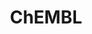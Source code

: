 ---
bigquery: https://console.cloud.google.com/bigquery?p=patents-public-data&d=ebi_chembl&page=dataset
citation: '"The ChEMBL database in 2017." Anna Gaulton, Anne Hersey, Michał Nowotka,
  A Patrícia Bento, Jon Chambers, David Mendez, Prudence Mutowo, Francis Atkinson,
  Louisa J Bellis, Elena Cibrián-Uhalte, Mark Davies, Nathan Dedman, Anneli Karlsson,
  María Paula Magariños, John P Overington, George Papadatos, Ines Smit, Andrew R
  Leach Nucleic acids Research (2017) 45 (Database Issue), D945-D954'
contributors: European Bioinformatics Institute
cost: None
description: ChEMBL Data is a manually curated database of small molecules used in
  drug discovery, including information about existing patented drugs.
documentation: 'schema: https://www.ebi.ac.uk/chembl/db_schema


  '
last_edit: Mon, 04 Apr 2022 19:07:30 GMT
location: https://console.cloud.google.com/marketplace/product/google_patents_public_datasets/chembl
maintained_by: EMBL-EBI, an outstation of European Molecular Biology Laboratory
related_publications: '

  ChEMBL: towards direct deposition of bioassay data.


  Mendez D, Gaulton A, Bento AP, Chambers J, De Veij M, Félix E, Magariños MP, Mosquera
  JF, Mutowo P, Nowotka M, Gordillo-Marañón M, Hunter F, Junco L, Mugumbate G, Rodriguez-Lopez
  M, Atkinson F, Bosc N, Radoux CJ, Segura-Cabrera A, Hersey A, Leach AR.


  — Nucleic Acids Res. 2019; 47(D1):D930-D940. doi: 10.1093/nar/gky1075

  '
schema_fields: '[''qudt_units'', ''mol_hrac_id'', ''standard_inchi_key'', ''stem'',
  ''path'', ''short_name'', ''first_in_class'', ''frac_class_id'', ''sei'', ''published_value'',
  ''target_type'', ''usan_stem_id'', ''patent_id'', ''warning_description'', ''mol_frac_id'',
  ''indref_id'', ''cell_description'', ''bei'', ''met_id'', ''biocomp_id'', ''aromatic_rings'',
  ''inorganic_flag'', ''molecular_mechanism'', ''natural_product'', ''action_type'',
  ''hbd'', ''mutation'', ''source_domain_id'', ''standard_units'', ''uberon_id'',
  ''patent_no'', ''protein_class_synonym'', ''mc_target_type'', ''hrac_class_id'',
  ''creation_date'', ''entity_type'', ''rgid'', ''patent_expire_date'', ''prediction_method'',
  ''mesh_id'', ''assay_test_type'', ''hba_lipinski'', ''cx_most_apka'', ''units'',
  ''therapeutic_flag'', ''target_mapping'', ''standard_type'', ''efo_id'', ''l3'',
  ''l4'', ''chembl_id'', ''hbd_lipinski'', ''aspect'', ''molfile'', ''data_validity_comment'',
  ''ref_url'', ''standard_flag'', ''applicant_full_name'', ''ingredient'', ''parenteral'',
  ''atc_code'', ''bao_endpoint'', ''level3'', ''acd_logp'', ''pref_name'', ''hrac_code'',
  ''accession'', ''active_ingredient'', ''downgraded'', ''class_type'', ''syn_type'',
  ''stem_class'', ''bao_format'', ''ro3_pass'', ''chirality'', ''description'', ''mc_target_name'',
  ''related_tid'', ''tbl'', ''irac_class_id'', ''num_ro5_violations'', ''metabolite_record_id'',
  ''who_name'', ''upper_value'', ''cx_most_bpka'', ''domain_name'', ''level5'', ''usan_stem_definition'',
  ''met_conversion'', ''alert_set_id'', ''job_id'', ''normal_range_min'', ''acd_most_bpka'',
  ''annotation'', ''ridx'', ''compound_name'', ''strength'', ''ddd_value'', ''mechanism_comment'',
  ''synonyms'', ''oral'', ''doc_id'', ''component_synonym'', ''molecular_species'',
  ''activity_comment'', ''molsyn_id'', ''compd_id'', ''route'', ''start_position'',
  ''relation'', ''dosed_ingredient'', ''selectivity_comment'', ''published_relation'',
  ''cidx'', ''polymer_flag'', ''db_source'', ''compsyn_id'', ''prodrug'', ''src_assay_id'',
  ''mecref_id'', ''cell_id'', ''predbind_id'', ''parent_type'', ''relationship_type'',
  ''prod_pat_id'', ''alogp'', ''class_level'', ''met_comment'', ''assay_organism'',
  ''assay_param_id'', ''helm_notation'', ''level1_description'', ''assay_subcellular_fraction'',
  ''activity_count'', ''sequence_md5sum'', ''ddd_comment'', ''pchembl_value'', ''irac_code'',
  ''potential_duplicate'', ''indication_class'', ''parameter_value'', ''max_phase'',
  ''confidence'', ''country'', ''full_mwt'', ''assay_strain'', ''relationship'', ''site_id'',
  ''parent_molregno'', ''disease_efficacy'', ''protclasssyn_id'', ''level4_description'',
  ''priority'', ''smarts'', ''mec_id'', ''previous_company'', ''pubmed_id'', ''standard_text_value'',
  ''l6'', ''toid'', ''warning_class'', ''aidx'', ''hba'', ''structure_type'', ''name'',
  ''mw_freebase'', ''acd_most_apka'', ''assay_desc'', ''assay_class_id'', ''frac_code'',
  ''standard_value'', ''parent_id'', ''updated_by'', ''ass_cls_map_id'', ''max_phase_for_ind'',
  ''alert_id'', ''domain_id'', ''mw_monoisotopic'', ''lle'', ''pathway_id'', ''research_stem'',
  ''comp_class_id'', ''curation_comment'', ''clo_id'', ''last_active'', ''level2'',
  ''abstract'', ''updated_on'', ''cell_source_tax_id'', ''num_lipinski_ro5_violations'',
  ''delist_flag'', ''sequence'', ''end_position'', ''enzyme_name'', ''cell_source_organism'',
  ''drugind_id'', ''withdrawn_reason'', ''trade_name'', ''full_molformula'', ''normal_range_max'',
  ''dosage_form'', ''mesh_heading'', ''innovator_company'', ''value'', ''l7'', ''level3_description'',
  ''src_compound_id'', ''chebi_par_id'', ''drug_product_flag'', ''first_page'', ''first_approval'',
  ''src_id'', ''smid'', ''binding_site_comment'', ''cx_logd'', ''warning_type'', ''volume'',
  ''warning_id'', ''ad_type'', ''availability_type'', ''standard_upper_value'', ''definition'',
  ''withdrawn_year'', ''parameter_type'', ''l2'', ''tissue_id'', ''mc_tax_id'', ''mol_atc_id'',
  ''l8'', ''protein_class_desc'', ''tid_fixed'', ''site_name'', ''company'', ''assay_source'',
  ''ref_id'', ''protein_class_id'', ''approval_date'', ''alert_name'', ''isoform'',
  ''status'', ''result_flag'', ''site_residues'', ''assay_tissue'', ''formulation_id'',
  ''mc_target_accession'', ''stat'', ''species_group_flag'', ''year'', ''source'',
  ''cx_logp'', ''assay_id'', ''targcomp_id'', ''ap_id'', ''nda_type'', ''canonical_smiles'',
  ''withdrawn_country'', ''efo_term'', ''text_value'', ''target_desc'', ''tid'', ''tax_id'',
  ''warnref_id'', ''set_name'', ''published_type'', ''level2_description'', ''assay_tax_id'',
  ''submission_date'', ''bto_id'', ''last_page'', ''component_id'', ''product_id'',
  ''active_molregno'', ''confidence_score'', ''cl_lincs_id'', ''bao_id'', ''idx'',
  ''metref_id'', ''drug_substance_flag'', ''assay_category'', ''src_short_name'',
  ''rtb'', ''usan_year'', ''enzyme_tid'', ''domain_type'', ''doc_type'', ''assay_type'',
  ''comments'', ''actsm_id'', ''num_alerts'', ''relationship_desc'', ''ref_type'',
  ''mechanism_of_action'', ''level4'', ''substrate_record_id'', ''l1'', ''mol_irac_id'',
  ''activity_id'', ''targrel_id'', ''standard_inchi'', ''psa'', ''log_id'', ''issue'',
  ''withdrawn_flag'', ''component_type'', ''qed_weighted'', ''drug_record_id'', ''patent_use_code'',
  ''label'', ''ddd_admr'', ''type'', ''uo_units'', ''journal'', ''variant_id'', ''cpd_str_alert_id'',
  ''homologue'', ''title'', ''mc_organism'', ''version'', ''ddd_units'', ''record_id'',
  ''doi'', ''molecule_type'', ''organism'', ''oc_id'', ''entity_id'', ''standard_relation'',
  ''std_act_id'', ''heavy_atoms'', ''res_stem_id'', ''cell_name'', ''orig_description'',
  ''co_stem_id'', ''major_class'', ''direct_interaction'', ''pathway_key'', ''subgroup'',
  ''cell_ontology_id'', ''topical'', ''publication_number'', ''who_extra'', ''cellosaurus_id'',
  ''black_box_warning'', ''src_description'', ''domain_description'', ''sitecomp_id'',
  ''as_id'', ''molregno'', ''usan_substem'', ''authors'', ''parent_go_id'', ''published_units'',
  ''caloha_id'', ''db_version'', ''acd_logd'', ''warning_year'', ''l5'', ''usan_stem'',
  ''assay_cell_type'', ''warning_country'', ''go_id'', ''level1'', ''withdrawn_class'',
  ''cell_source_tissue'', ''compound_key'', ''curated_by'', ''ddd_id'', ''comp_go_id'',
  ''le'']'
shortname: chembl
tags:
- biotechnology
- health
- chemical
- bioinformatics
- medical
terms_of_use: CC BY-SA 3.0
title: ChEMBL
uuid: e232a192-965c-4ec9-904c-155b6dfe56c5
---